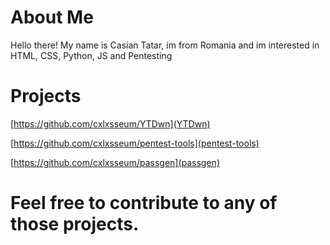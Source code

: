 # About Me
Hello there! My name is Casian Tatar, im from Romania and im interested in HTML, CSS, Python, JS and Pentesting

# Projects
[https://github.com/cxlxsseum/YTDwn](YTDwn)

[https://github.com/cxlxsseum/pentest-tools](pentest-tools)

[https://github.com/cxlxsseum/passgen](passgen)

# Feel free to contribute to any of those projects.
